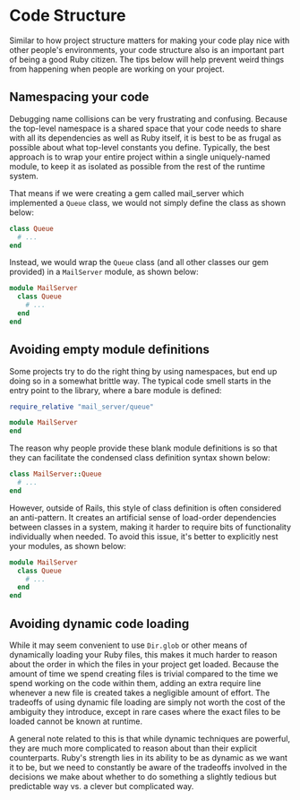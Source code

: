 # Code Structure

Similar to how project structure matters for making your code play nice with other people's environments, your code structure also is an important part of being a good Ruby citizen. The tips below will help prevent weird things from happening when people are working on your project.

## Namespacing your code

Debugging name collisions can be very frustrating and confusing. Because the top-level namespace is a shared space that your code needs to share with all its dependencies as well as Ruby itself, it is best to be as frugal as possible about what top-level constants you define. Typically, the best approach is to wrap your entire project within a single uniquely-named module, to keep it as isolated as possible from the rest of the runtime system.

That means if we were creating a gem called mail_server which implemented a `Queue` class, we would not simply define the class as shown below:

```ruby
class Queue
  # ...
end
```

Instead, we would wrap the `Queue` class (and all other classes our gem provided) in a `MailServer` module, as shown below:

```ruby
module MailServer
  class Queue
    # ...
  end
end
```

## Avoiding empty module definitions

Some projects try to do the right thing by using namespaces, but end up doing so in a somewhat brittle way. The typical code smell starts in the entry point to the library, where a bare module is defined:

```ruby
require_relative "mail_server/queue"

module MailServer
end
```

The reason why people provide these blank module definitions is so that they can facilitate the condensed class definition syntax shown below:

```ruby
class MailServer::Queue
  # ...
end
```

However, outside of Rails, this style of class definition is often considered an anti-pattern. It creates an artificial sense of load-order dependencies between classes in a system, making it harder to require bits of functionality individually when needed. To avoid this issue, it's better to explicitly nest your modules, as shown below:

```ruby
module MailServer
  class Queue
    # ...
  end
end
```

## Avoiding dynamic code loading

While it may seem convenient to use `Dir.glob` or other means of dynamically loading your Ruby files, this makes it much harder to reason about the order in which the files in your project get loaded. Because the amount of time we spend creating files is trivial compared to the time we spend working on the code within them, adding an extra require line whenever a new file is created takes a negligible amount of effort. The tradeoffs of using dynamic file loading are simply not worth the cost of the ambiguity they introduce, except in rare cases where the exact files to be loaded cannot be known at runtime.

A general note related to this is that while dynamic techniques are powerful, they are much more complicated to reason about than their explicit counterparts. Ruby's strength lies in its ability to be as dynamic as we want it to be, but we need to constantly be aware of the tradeoffs involved in the decisions we make about whether to do something a slightly tedious but predictable way vs. a clever but complicated way.
